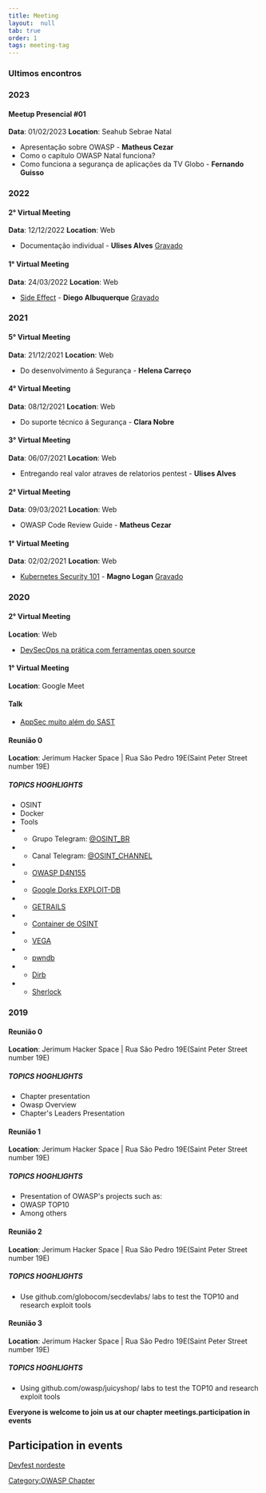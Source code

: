 ```yaml
---
title: Meeting
layout:  null
tab: true
order: 1
tags: meeting-tag
---
```


### Ultimos encontros

### 2023

#### Meetup Presencial #01
**Data**: 01/02/2023
**Location**: Seahub Sebrae Natal
- Apresentação sobre OWASP - **Matheus Cezar**
- Como o capítulo OWASP Natal funciona?
- Como funciona a segurança de aplicações da TV Globo - **Fernando Guisso**

### 2022

#### 2° Virtual Meeting
**Data**: 12/12/2022
**Location**: Web
- Documentação individual - **Ulises Alves**
[Gravado](https://youtu.be/wqSCCWy5OOg)

#### 1° Virtual Meeting
**Data**: 24/03/2022
**Location**: Web
- [Side Effect](https://www.notion.so/signed/https%3A%2F%2Fs3-us-west-2.amazonaws.com%2Fsecure.notion-static.com%2F28b82aed-bc68-49f2-9219-18449321c8f0%2FMeetup_Natal_-_Slides.pdf?table=block&id=e8472a4d-c1ee-40f9-b88c-952dcdaac501) - **Diego Albuquerque**
[Gravado](https://www.youtube.com/watch?v=EGW_2nLG2Og)

### 2021

#### 5° Virtual Meeting
**Data**: 21/12/2021
**Location**: Web
- Do desenvolvimento á Segurança - **Helena Carreço**

#### 4° Virtual Meeting
**Data**: 08/12/2021
**Location**: Web
- Do suporte técnico á Segurança - **Clara Nobre**

#### 3° Virtual Meeting
**Data**: 06/07/2021
**Location**: Web
- Entregando real valor atraves de relatorios pentest - **Ulises Alves**

#### 2° Virtual Meeting
**Data**: 09/03/2021
**Location**: Web
- OWASP Code Review Guide - **Matheus Cezar**

#### 1° Virtual Meeting
**Data**: 02/02/2021
**Location**: Web
- [Kubernetes Security 101](https://www.devseccon.com/kubernetes-security-101-best-practices-to-secure-your-cluster-secadvent-day-17/) - **Magno Logan**
[Gravado](https://www.youtube.com/watch?v=CF-ScdbhU5o)

### 2020
#### 2° Virtual Meeting
**Location**: Web
 - [DevSecOps na prática com ferramentas open source](assets/files/DevSecOpsNaPratica.pdf)

#### 1° Virtual Meeting
**Location**: Google Meet

#### Talk
 - [AppSec muito além do SAST]()

#### Reunião 0

**Location**: Jerimum Hacker Space | Rua São Pedro 19E(Saint Peter
Street number 19E)

##### TOPICS HOGHLIGHTS

  - OSINT
  - Docker
  - Tools
  - - Grupo Telegram: [@OSINT_BR](https://t.me/osint_br)
  - - Canal Telegram: [@OSINT_CHANNEL](https://t.me/osint_channel)
  - - [OWASP D4N155](https://github.com/OWASP/D4N155/)
  - - [Google Dorks EXPLOIT-DB](https://www.exploit-db.com/google-hacking-database)
  - - [GETRAILS](https://github.com/Vault-Cyber-Security/getrails)
  - - [Container de OSINT](https://github.com/Vault-Cyber-Security/osint)
  - - [VEGA](https://subgraph.com/vega/)
  - - [pwndb](http://pwndb2am4tzkvold.onion/)
  - - [Dirb](https://tools.kali.org/web-applications/dirb)
  - - [Sherlock](https://github.com/sherlock-project/sherlock)


### 2019

#### Reunião 0

**Location**: Jerimum Hacker Space | Rua São Pedro 19E(Saint Peter
Street number 19E)

##### TOPICS HOGHLIGHTS

  - Chapter presentation
  - Owasp Overview
  - Chapter's Leaders Presentation

#### Reunião 1

**Location**: Jerimum Hacker Space | Rua São Pedro 19E(Saint Peter
Street number 19E)

##### TOPICS HOGHLIGHTS

  - Presentation of OWASP's projects such as:
  - OWASP TOP10
  - Among others

#### Reunião 2

**Location**: Jerimum Hacker Space | Rua São Pedro 19E(Saint Peter
Street number 19E)

##### TOPICS HOGHLIGHTS

  - Use github.com/globocom/secdevlabs/ labs to test the TOP10 and
    research exploit tools

#### Reunião 3

**Location**: Jerimum Hacker Space | Rua São Pedro 19E(Saint Peter
Street number 19E)

##### TOPICS HOGHLIGHTS

  - Using github.com/owasp/juicyshop/ labs to test the TOP10 and
    research exploit tools

**Everyone is welcome to join us at our chapter meetings.participation
in events**

## Participation in events

[Devfest nordeste](http://ne.devfest.com.br/)

[Category:OWASP Chapter](Category:OWASP_Chapter "wikilink")
